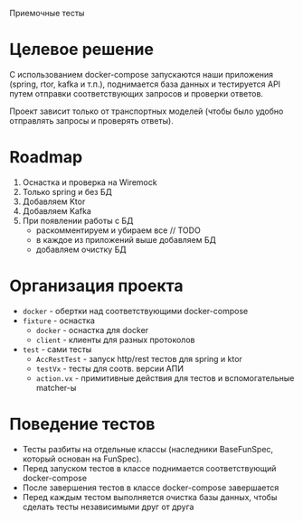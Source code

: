 Приемочные тесты

# Целевое решение

C использованием docker-compose запускаются наши приложения
(spring, rtor, kafka и т.п.), поднимается база данных и
тестируется API путем отправки соответствующих запросов и проверки ответов.

Проект зависит только от транспортных моделей (чтобы было удобно отправлять запросы и проверять ответы).

# Roadmap

1. Оснастка и проверка на Wiremock
2. Только spring и без БД
3. Добавляем Ktor
4. Добавляем Kafka
5. При появлении работы с БД
    * раскомментируем и убираем все // TODO
    * в каждое из приложений выше добавляем БД
    * добавляем очистку БД

# Организация проекта

* `docker` - обертки над соответствующими docker-compose
* `fixture` - оснастка
    * `docker` - оснастка для docker
    * `client` - клиенты для разных протоколов
* `test` - сами тесты
    * `AccRestTest` - запуск http/rest тестов для spring и ktor
    * `testVx` - тесты для соотв. версии АПИ
    * `action.vx` - примитивные действия для тестов и вспомогательные matcher-ы

# Поведение тестов

* Тесты разбиты на отдельные классы (наследники BaseFunSpec, который основан на FunSpec).
* Перед запуском тестов в классе поднимается соответствующий docker-compose
* После завершения тестов в классе docker-compose завершается
* Перед каждым тестом выполняется очистка базы данных, чтобы сделать тесты независимыми друг от друга